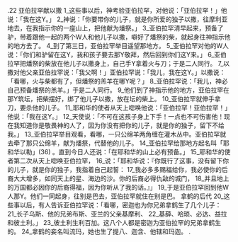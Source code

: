  .22 
亚伯拉罕献以撒 
1_这些事以后，神考验亚伯拉罕，对他说：「亚伯拉罕！」他说：「我在这Y。」 2_神说：「你要带你的儿子，就是你所爱的独子以撒，往摩利亚地去，在我指示你的一座山上，把他献为燔祭。」 3_亚伯拉罕清早起来，预备了驴，带着跟他一起的两个W人和他儿子以撒，噼好了燔祭的柴，就起身往神指示他的地方去了。 4_到了第三日，亚伯拉罕举目遥望那地方。 5_亚伯拉罕对他的W人说：「你们和驴留在这Y，我和孩子要去那Y敬拜，然后回到你们这Y来。」 6_亚伯拉罕把燔祭的柴放在他儿子以撒身上，自己手Y拿着火与刀；于是二人同行。 7_以撒对他父亲亚伯拉罕说：「我父啊！」亚伯拉罕说：「我儿，我在这Y。」以撒说：「看哪，火与柴都有了，但燔祭的羔羊在哪Y呢？」 8_亚伯拉罕说：「我儿，神必自己预备燔祭的羔羊。」于是二人同行。 
9_他们到了神指示他的地方，亚伯拉罕在那Y筑坛，把柴摆好，绑了他儿子以撒，放在坛的柴上。 10_亚伯拉罕就伸手拿刀，要杀他的儿子。 11_耶和华的使者从天上唿唤他说：「亚伯拉罕！亚伯拉罕！」他说：「我在这Y。」 12_天使说：「不可在这孩子身上下手！一点也不可伤害他！现在我知道你是敬畏神的人了，因为你没有把你的儿子，就是你的独子，留下不给我。」 13_亚伯拉罕举目观看，看哪，一只公绵羊两角缠在灌木丛中。亚伯拉罕就去牵了那只公绵羊，献为燔祭，代替他的儿子。 14_亚伯拉罕给那地方起名叫「耶和华以勒」(36) 。直到今日人还说：「在耶和华的山上必有预备。」 
15_耶和华的使者第二次从天上唿唤亚伯拉罕， 16_说：「耶和华说：『你既行了这事，没有留下你的儿子，就是你的独子，我指着自己起誓： 17_我必多多赐福给你，我必使你的后裔大大增多，如同天上的星、海边的沙。你的后裔必得仇敌的城门， 18_并且地上的万国都必因你的后裔得福，因为你听从了我的话。』」 19_于是亚伯拉罕回到他W人那Y。他们一同起身，往别是巴去，亚伯拉罕就住在别是巴。 
拿鹤的后代 
20_这些事以后，有人告诉亚伯拉罕说：「看哪，密迦也为你兄弟拿鹤生了几个儿子： 21_长子乌斯、他的兄弟布斯、亚兰的父亲基摩利、 22_基薛、哈琐、必达、益拉和彼土利。」 23_彼土利生利百加。这八个人都是密迦为亚伯拉罕的兄弟拿鹤生的。 24_拿鹤的妾名叫流玛，她也生了提八、迦含、他辖和玛迦。 
.